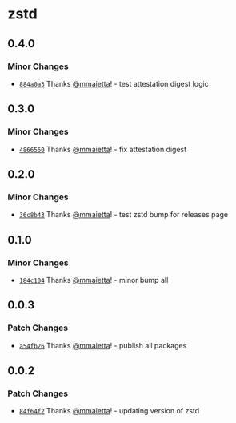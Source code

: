 # zstd

## 0.4.0

### Minor Changes

- [`884a0a3`](https://github.com/electron-userland/electron-builder-binaries/commit/884a0a34dad37691e2f4c751720ebe74f4be919c) Thanks [@mmaietta](https://github.com/mmaietta)! - test attestation digest logic

## 0.3.0

### Minor Changes

- [`4866560`](https://github.com/electron-userland/electron-builder-binaries/commit/4866560696e99450ad478647e122d68846f3258c) Thanks [@mmaietta](https://github.com/mmaietta)! - fix attestation digest

## 0.2.0

### Minor Changes

- [`36c8b43`](https://github.com/electron-userland/electron-builder-binaries/commit/36c8b43d8eaf3fa2f4562e72cd20664759b272ea) Thanks [@mmaietta](https://github.com/mmaietta)! - test zstd bump for releases page

## 0.1.0

### Minor Changes

- [`184c104`](https://github.com/electron-userland/electron-builder-binaries/commit/184c1042da36468d3b320dad1cdc2dfe3f3057b5) Thanks [@mmaietta](https://github.com/mmaietta)! - minor bump all

## 0.0.3

### Patch Changes

- [`a54fb26`](https://github.com/electron-userland/electron-builder-binaries/commit/a54fb267a8d3347c7970910b95d89183ac0dba90) Thanks [@mmaietta](https://github.com/mmaietta)! - publish all packages

## 0.0.2

### Patch Changes

- [`84f64f2`](https://github.com/electron-userland/electron-builder-binaries/commit/84f64f23efe4e39f4eacaa0c36a98c54679a4690) Thanks [@mmaietta](https://github.com/mmaietta)! - updating version of zstd
